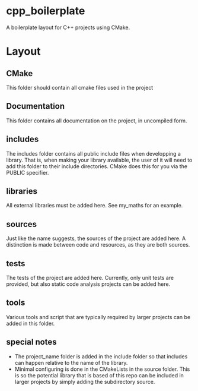 # cpp_boilerplate
A boilerplate layout for C++ projects using CMake. 

# Layout
## CMake
This folder should contain all cmake files used in the project
## Documentation
This folder contains all documentation on the project, in uncompiled form. 
## includes
The includes folder contains all public include files when developping a library. That is, when making your library available, the user of it will need to add this folder to their include directories. CMake does this for you via the PUBLIC specifier. 
## libraries
All external libraries must be added here. See my_maths for an example. 
## sources
Just like the name suggests, the sources of the project are added here. A distinction is made between code and resources, as they are both sources. 
## tests
The tests of the project are added here. Currently, only unit tests are provided, but also static code analysis projects can be added here. 
## tools
Various tools and script that are typically required by larger projects can be added in this folder. 

## special notes
* The project_name folder is added in the include folder so that includes can happen relative to the name of the library. 
* Minimal configuring is done in the CMakeLists in the source folder. This is so the potential library that is based of this repo can be included in larger projects by simply adding the subdirectory source. 


